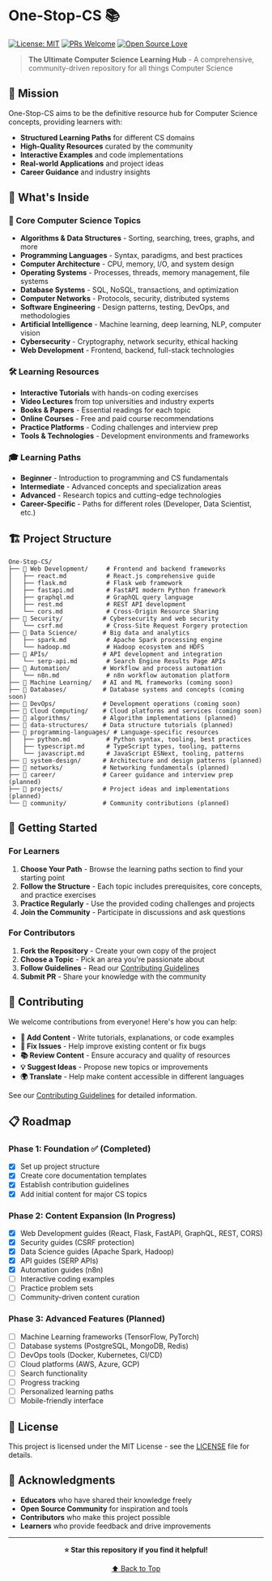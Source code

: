 # One-Stop-CS 📚

[![License: MIT](https://img.shields.io/badge/License-MIT-yellow.svg)](https://opensource.org/licenses/MIT)
[![PRs Welcome](https://img.shields.io/badge/PRs-welcome-brightgreen.svg)](http://makeapullrequest.com)
[![Open Source Love](https://badges.frapsoft.com/os/v1/open-source.svg?v=103)](https://github.com/ellerbrock/open-source-badges/)

> **The Ultimate Computer Science Learning Hub** - A comprehensive, community-driven repository for all things Computer Science

## 🎯 Mission

One-Stop-CS aims to be the definitive resource hub for Computer Science concepts, providing learners with:
- **Structured Learning Paths** for different CS domains
- **High-Quality Resources** curated by the community
- **Interactive Examples** and code implementations
- **Real-world Applications** and project ideas
- **Career Guidance** and industry insights

## 🚀 What's Inside

### 📖 Core Computer Science Topics
- **Algorithms & Data Structures** - Sorting, searching, trees, graphs, and more
- **Programming Languages** - Syntax, paradigms, and best practices
- **Computer Architecture** - CPU, memory, I/O, and system design
- **Operating Systems** - Processes, threads, memory management, file systems
- **Database Systems** - SQL, NoSQL, transactions, and optimization
- **Computer Networks** - Protocols, security, distributed systems
- **Software Engineering** - Design patterns, testing, DevOps, and methodologies
- **Artificial Intelligence** - Machine learning, deep learning, NLP, computer vision
- **Cybersecurity** - Cryptography, network security, ethical hacking
- **Web Development** - Frontend, backend, full-stack technologies

### 🛠️ Learning Resources
- **Interactive Tutorials** with hands-on coding exercises
- **Video Lectures** from top universities and industry experts
- **Books & Papers** - Essential readings for each topic
- **Online Courses** - Free and paid course recommendations
- **Practice Platforms** - Coding challenges and interview prep
- **Tools & Technologies** - Development environments and frameworks

### 🎓 Learning Paths
- **Beginner** - Introduction to programming and CS fundamentals
- **Intermediate** - Advanced concepts and specialization areas
- **Advanced** - Research topics and cutting-edge technologies
- **Career-Specific** - Paths for different roles (Developer, Data Scientist, etc.)

## 🏗️ Project Structure

```
One-Stop-CS/
├── 📁 Web Development/     # Frontend and backend frameworks
│   ├── react.md           # React.js comprehensive guide
│   ├── flask.md           # Flask web framework
│   ├── fastapi.md         # FastAPI modern Python framework
│   ├── graphql.md         # GraphQL query language
│   ├── rest.md            # REST API development
│   └── cors.md            # Cross-Origin Resource Sharing
├── 📁 Security/           # Cybersecurity and web security
│   └── csrf.md            # Cross-Site Request Forgery protection
├── 📁 Data Science/       # Big data and analytics
│   ├── spark.md           # Apache Spark processing engine
│   └── hadoop.md          # Hadoop ecosystem and HDFS
├── 📁 APIs/               # API development and integration
│   └── serp-api.md        # Search Engine Results Page APIs
├── 📁 Automation/         # Workflow and process automation
│   └── n8n.md             # n8n workflow automation platform
├── 📁 Machine Learning/   # AI and ML frameworks (coming soon)
├── 📁 Databases/          # Database systems and concepts (coming soon)
├── 📁 DevOps/             # Development operations (coming soon)
├── 📁 Cloud Computing/    # Cloud platforms and services (coming soon)
├── 📁 algorithms/         # Algorithm implementations (planned)
├── 📁 data-structures/    # Data structure tutorials (planned)
├── 📁 programming-languages/ # Language-specific resources
│   ├── python.md          # Python syntax, tooling, best practices
│   ├── typescript.md      # TypeScript types, tooling, patterns
│   └── javascript.md      # JavaScript ESNext, tooling, patterns
├── 📁 system-design/      # Architecture and design patterns (planned)
├── 📁 networks/           # Networking fundamentals (planned)
├── 📁 career/             # Career guidance and interview prep (planned)
├── 📁 projects/           # Project ideas and implementations (planned)
└── 📁 community/          # Community contributions (planned)
```

## 🚀 Getting Started

### For Learners
1. **Choose Your Path** - Browse the learning paths section to find your starting point
2. **Follow the Structure** - Each topic includes prerequisites, core concepts, and practice exercises
3. **Practice Regularly** - Use the provided coding challenges and projects
4. **Join the Community** - Participate in discussions and ask questions

### For Contributors
1. **Fork the Repository** - Create your own copy of the project
2. **Choose a Topic** - Pick an area you're passionate about
3. **Follow Guidelines** - Read our [Contributing Guidelines](CONTRIBUTING.md)
4. **Submit PR** - Share your knowledge with the community

## 🤝 Contributing

We welcome contributions from everyone! Here's how you can help:

- **📝 Add Content** - Write tutorials, explanations, or code examples
- **🔧 Fix Issues** - Help improve existing content or fix bugs
- **📚 Review Content** - Ensure accuracy and quality of resources
- **💡 Suggest Ideas** - Propose new topics or improvements
- **🌍 Translate** - Help make content accessible in different languages

See our [Contributing Guidelines](CONTRIBUTING.md) for detailed information.

## 📋 Roadmap

### Phase 1: Foundation ✅ (Completed)
- [x] Set up project structure
- [x] Create core documentation templates
- [x] Establish contribution guidelines
- [x] Add initial content for major CS topics

### Phase 2: Content Expansion (In Progress)
- [x] Web Development guides (React, Flask, FastAPI, GraphQL, REST, CORS)
- [x] Security guides (CSRF protection)
- [x] Data Science guides (Apache Spark, Hadoop)
- [x] API guides (SERP APIs)
- [x] Automation guides (n8n)
- [ ] Interactive coding examples
- [ ] Practice problem sets
- [ ] Community-driven content curation

### Phase 3: Advanced Features (Planned)
- [ ] Machine Learning frameworks (TensorFlow, PyTorch)
- [ ] Database systems (PostgreSQL, MongoDB, Redis)
- [ ] DevOps tools (Docker, Kubernetes, CI/CD)
- [ ] Cloud platforms (AWS, Azure, GCP)
- [ ] Search functionality
- [ ] Progress tracking
- [ ] Personalized learning paths
- [ ] Mobile-friendly interface

## 📄 License

This project is licensed under the MIT License - see the [LICENSE](LICENSE) file for details.

## 🙏 Acknowledgments

- **Educators** who have shared their knowledge freely
- **Open Source Community** for inspiration and tools
- **Contributors** who make this project possible
- **Learners** who provide feedback and drive improvements

---

<div align="center">

**⭐ Star this repository if you find it helpful!**

[⬆ Back to Top](#one-stop-cs-)

</div>
